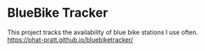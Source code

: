 # BlueBike Tracker

This project tracks the availability of blue bike stations I use often.
https://phat-pratt.github.io/bluebiketracker/
